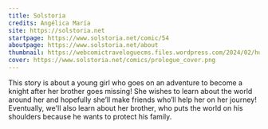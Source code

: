 ```yaml
---
title: Solstoria
credits: Angélica María
site: https://solstoria.net
startpage: https://www.solstoria.net/comic/54
aboutpage: https://www.solstoria.net/about
thumbnail: https://webcomictraveloguecms.files.wordpress.com/2024/02/hubbox_solstoria.png
cover: https://www.solstoria.net/comics/prologue_cover.png
---
```


This story is about a young girl who goes on an adventure to become a knight after her brother goes missing! She wishes to learn about the world around her and hopefully she’ll make friends who’ll help her on her journey! Eventually, we'll also learn about her brother, who puts the world on his shoulders because he wants to protect his family. 
